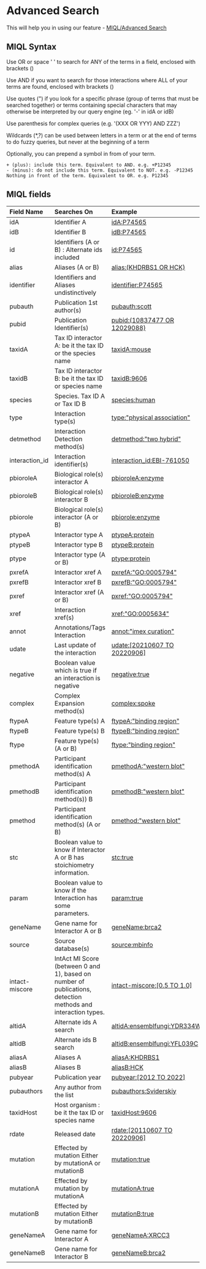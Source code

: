 # Advanced Search

This will help you in using our feature - [MIQL/Advanced Search](https://www.ebi.ac.uk/intact/home#advanced-search)

## MIQL Syntax

Use OR or space ' ' to search for ANY of the terms in a field, enclosed with brackets ()

Use AND if you want to search for those interactions where ALL of your terms are found, enclosed with brackets ()

Use quotes (") if you look for a specific phrase (group of terms that must be searched together) or terms containing special characters that may otherwise be interpreted by our query engine (eg. '-' in idA or idB) 

Use parenthesis for complex queries (e.g. '(XXX OR YYY) AND ZZZ')

Wildcards (*,?) can be used between letters in a term or at the end of terms to do fuzzy queries,
but never at the beginning of a term 

Optionally, you can prepend a symbol in from of your term.

    + (plus): include this term. Equivalent to AND. e.g. +P12345
    - (minus): do not include this term. Equivalent to NOT. e.g. -P12345
    Nothing in front of the term. Equivalent to OR. e.g. P12345


## MIQL fields

| Field Name | Searches On | Example |
| :--- | :--- | :--- |
| idA | Identifier A | [idA:P74565](https://intact-portal.github.io/intact-portal-view/search?query=idA:P74565) |
| idB | Identifier B | [idB:P74565](https://intact-portal.github.io/intact-portal-view/search?query=idB:P74565) |
| id | Identifiers (A or B) : Alternate ids included | [id:P74565](https://intact-portal.github.io/intact-portal-view/search?query=id:P74565) |
| alias | Aliases (A or B) | [alias:(KHDRBS1 OR HCK)](<https://intact-portal.github.io/intact-portal-view/search?query=alias:(KHDRBS1 OR HCK)>) |
| identifier | Identifiers and Aliases undistinctively | [identifier:P74565](https://intact-portal.github.io/intact-portal-view/search?query=identifier:P74565) |
| pubauth | Publication 1st author(s) | [pubauth:scott](https://intact-portal.github.io/intact-portal-view/search?query=pubauth:scott) |
| pubid | Publication Identifier(s) | [pubid:(10837477 OR 12029088)](<https://intact-portal.github.io/intact-portal-view/search?query=pubid:(10837477 OR 12029088)>) |
| taxidA | Tax ID interactor A: be it the tax ID or the species name | [taxidA:mouse](https://intact-portal.github.io/intact-portal-view/search?query=taxidA:mouse) |
| taxidB | Tax ID interactor B: be it the tax ID or species name | [taxidB:9606](https://intact-portal.github.io/intact-portal-view/search?query=taxidB:9606) |
| species | Species. Tax ID A or Tax ID B | [species:human](https://intact-portal.github.io/intact-portal-view/search?query=species:human) |
| type | Interaction type(s) | [type:"physical association"](<https://intact-portal.github.io/intact-portal-view/search?query=type:"physical association">) |
| detmethod | Interaction Detection method(s) | [detmethod:"two hybrid"](<https://intact-portal.github.io/intact-portal-view/search?query=detmethod:"two hybrid">) |
| interaction_id | Interaction identifier(s) | [interaction_id:EBI-761050](https://intact-portal.github.io/intact-portal-view/search?query=interaction_id:EBI-761050) |
| pbioroleA | Biological role(s) interactor A | [pbioroleA:enzyme](https://intact-portal.github.io/intact-portal-view/search?query=pbioroleA:enzyme) |
| pbioroleB | Biological role(s) interactor B | [pbioroleB:enzyme](https://intact-portal.github.io/intact-portal-view/search?query=pbioroleB:enzyme) |
| pbiorole | Biological role(s) interactor (A or B) | [pbiorole:enzyme](https://intact-portal.github.io/intact-portal-view/search?query=pbiorole:enzyme) |
| ptypeA | Interactor type A | [ptypeA:protein](https://intact-portal.github.io/intact-portal-view/search?query=ptypeA:protein) |
| ptypeB | Interactor type B | [ptypeB:protein](https://intact-portal.github.io/intact-portal-view/search?query=ptypeB:protein) |
| ptype | Interactor type (A or B) | [ptype:protein](https://intact-portal.github.io/intact-portal-view/search?query=ptype:protein) |
| pxrefA | Interactor xref A | [pxrefA:"GO:0005794"](https://intact-portal.github.io/intact-portal-view/search?query=pxrefA:"GO:0005794") |
| pxrefB | Interactor xref B | [pxrefB:"GO:0005794"](https://intact-portal.github.io/intact-portal-view/search?query=pxrefB:"GO:0005794") |
| pxref | Interactor xref (A or B) | [pxref:"GO:0005794"](https://intact-portal.github.io/intact-portal-view/search?query=pxref:"GO:0005794") |
| xref | Interaction xref(s) | [xref:"GO:0005634"](https://intact-portal.github.io/intact-portal-view/search?query=xref:"GO:0005634") |
| annot | Annotations/Tags Interaction | [annot:"imex curation"](<https://intact-portal.github.io/intact-portal-view/search?query= annot:"imex curation">) |
| udate | Last update of the interaction | [udate:[20210607 TO 20220906]](<https://intact-portal.github.io/intact-portal-view/search?query=udate:[20210607 TO 20220906]>) |
| negative | Boolean value which is true if an interaction is negative | [negative:true](https://intact-portal.github.io/intact-portal-view/search?query=negative:true) |
| complex | Complex Expansion method(s) | [complex:spoke](https://intact-portal.github.io/intact-portal-view/search?query=complex:spoke) |
| ftypeA | Feature type(s) A | [ftypeA:"binding region"](<https://intact-portal.github.io/intact-portal-view/search?query=ftypeA:"binding region">) |
| ftypeB | Feature type(s) B | [ftypeB:"binding region"](<https://intact-portal.github.io/intact-portal-view/search?query=ftypeB:"binding region">) |
| ftype | Feature type(s) (A or B) | [ftype:"binding region"](<https://intact-portal.github.io/intact-portal-view/search?query=ftype:"binding region">) |
| pmethodA | Participant identification method(s) A | [pmethodA:"western blot"](<https://intact-portal.github.io/intact-portal-view/search?query=pmethodA:"western blot">) |
| pmethodB | Participant identification method(s)) B | [pmethodB:"western blot"](<https://intact-portal.github.io/intact-portal-view/search?query=pmethodB:"western blot">) |
| pmethod | Participant identification method(s) (A or B) | [pmethod:"western blot"](<https://intact-portal.github.io/intact-portal-view/search?query=pmethod:"western blot">) |
| stc | Boolean value to know if Interactor A or B has stoichiometry information. | [stc:true](https://intact-portal.github.io/intact-portal-view/search?query=stc:true) |
| param | Boolean value to know if the Interaction has some parameters. | [param:true](https://intact-portal.github.io/intact-portal-view/search?query=param:true) |
| geneName | Gene name for Interactor A or B | [geneName:brca2](https://intact-portal.github.io/intact-portal-view/search?query=geneName:brca2) |
| source | Source database(s) | [source:mbinfo](https://intact-portal.github.io/intact-portal-view/search?query=source:mbinfo) |
| intact-miscore | IntAct MI Score (between 0 and 1), based on number of publications, detection methods and interaction types. | [intact-miscore:[0.5 TO 1.0]](<https://intact-portal.github.io/intact-portal-view/search?query=intact-miscore:[0.5 TO 1.0]>) |
| altidA | Alternate ids A search | [altidA:ensemblfungi:YDR334W](https://intact-portal.github.io/intact-portal-view/search?query=altidA:ensemblfungi:YDR334W) |
| altidB | Alternate ids B search | [altidB:ensemblfungi:YFL039C](https://intact-portal.github.io/intact-portal-view/search?query=altidB:ensemblfungi:YFL039C) |
| aliasA | Aliases A | [aliasA:KHDRBS1](https://intact-portal.github.io/intact-portal-view/search?query=aliasA:KHDRBS1) |
| aliasB | Aliases B | [aliasB:HCK](https://intact-portal.github.io/intact-portal-view/search?query=aliasB:HCK) |
| pubyear | Publication year | [pubyear:[2012 TO 2022]](<https://intact-portal.github.io/intact-portal-view/search?query=pubyear:[2012 TO 2022]>) |
| pubauthors | Any author from the list | [pubauthors:Sviderskiy](https://intact-portal.github.io/intact-portal-view/search?query=pubauthors:Sviderskiy) |
| taxidHost | Host organism : be it the tax ID or species name| [taxidHost:9606](https://intact-portal.github.io/intact-portal-view/search?query=taxidHost:9606) |
| rdate | Released date | [rdate:[20110607 TO 20220906]](<https://intact-portal.github.io/intact-portal-view/search?query=rdate:[20110607 TO 20220906]>) |
| mutation | Effected by mutation Either by mutationA or mutationB | [mutation:true](https://intact-portal.github.io/intact-portal-view/search?query=mutation:true) |
| mutationA | Effected by mutation by mutationA | [mutationA:true](https://intact-portal.github.io/intact-portal-view/search?query=mutationA:true) |
| mutationB | Effected by mutation Either by mutationB | [mutationB:true](https://intact-portal.github.io/intact-portal-view/search?query=mutationB:true) |
| geneNameA | Gene name for Interactor A | [geneNameA:XRCC3](https://intact-portal.github.io/intact-portal-view/search?query=geneNameA:XRCC3) |
| geneNameB | Gene name for Interactor B | [geneNameB:brca2](https://intact-portal.github.io/intact-portal-view/search?query=geneNameB:brca2) |

